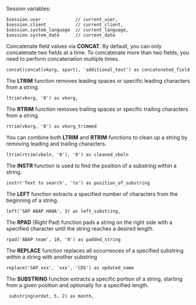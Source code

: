 
Session variables:
```abap
$session.user             // current_user,
$session.client           // current_client,
$session.system_language  // current_language,
$session.system_date      // current_date
```

Concatenate field values via **CONCAT**. By default, you can only concatenate two fields at a time. To concatenate more than two fields, you need to perform concatenation multiple times.
```abap
concat(concat(vkorg, spart), 'additional_text') as concatenated_field
```

The **LTRIM** function removes leading spaces or specific leading characters from a string.
```abap
ltrim(vkorg, '0') as vkorg,
```

The **RTRIM** function removes trailing spaces or specific trailing characters from a string.
```abap
rtrim(vkorg, '0') as vkorg_trimmed
```

You can combine both **LTRIM** and **RTRIM** functions to clean up a string by removing leading and trailing characters.
```abap
ltrim(rtrim(vbeln, '0'), '0') as cleaned_vbeln
```

The **INSTR** function is used to find the position of a substring within a string.
```abap
instr('Text to search', 'to') as position_of_substring
```

The **LEFT** function extracts a specified number of characters from the beginning of a string.
```abap
left('SAP ABAP HANA', 3) as left_substring,
```

The **RPAD** (Right Pad) function pads a string on the right side with a specified character until the string reaches a desired length.
```abap
rpad('ABAP team', 10, '0') as padded_string
```

The **REPLACE** function replaces all occurrences of a specified substring within a string with another substring
```abap
replace('SAP xxx', 'xxx', 'CDS') as updated_name
```

The **SUBSTRING** function extracts a specific portion of a string, starting from a given position and optionally for a specified length.
```abap
 substring(erdat, 5, 2) as month,
```
